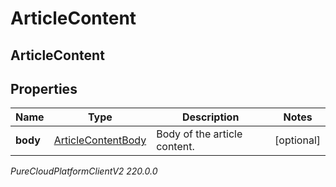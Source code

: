 # ArticleContent

## ArticleContent

## Properties

|Name | Type | Description | Notes|
|------------ | ------------- | ------------- | -------------|
| **body** | [ArticleContentBody](ArticleContentBody) | Body of the article content. | [optional] |



_PureCloudPlatformClientV2 220.0.0_
